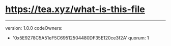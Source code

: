 # https://tea.xyz/what-is-this-file
---
version: 1.0.0
codeOwners:
  - '0x5E9278C5A51eF5C69512504480DF35E120ce3f2A'
quorum: 1

